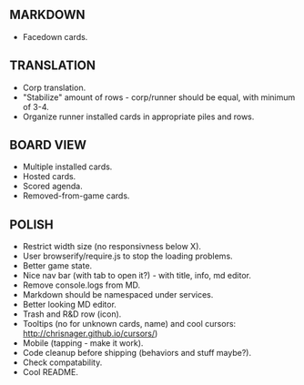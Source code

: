 ## MARKDOWN
- Facedown cards.

## TRANSLATION
- Corp translation.
- "Stabilize" amount of rows - corp/runner should be equal, with minimum of 3-4.
- Organize runner installed cards in appropriate piles and rows.

## BOARD VIEW
- Multiple installed cards.
- Hosted cards.
- Scored agenda.
- Removed-from-game cards.

## POLISH
- Restrict width size (no responsivness below X).
- User browserify/require.js to stop the loading problems.
- Better game state.
- Nice nav bar (with tab to open it?) - with title, info, md editor.
- Remove console.logs from MD.
- Markdown should be namespaced under services.
- Better looking MD editor.
- Trash and R&D row (icon).
- Tooltips (no for unknown cards, name) and cool cursors: http://chrisnager.github.io/cursors/)
- Mobile (tapping - make it work).
- Code cleanup before shipping (behaviors and stuff maybe?).
- Check compatability.
- Cool README.

